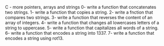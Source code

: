 C - more pointers, arrays and strings
0- write a function that concatenates two strings.
1- write a function that copies a string.
2- write a fnction that compares two strings.
3- write a function that reverses the content of an array of integers.
4- write a function that changes all lowercases letters of a string to uppercase.
5- write a function that capitalizes all words of a string.
6- write a function that encodes a string into 1337.
7- write a function that encodes a string using rot13.
